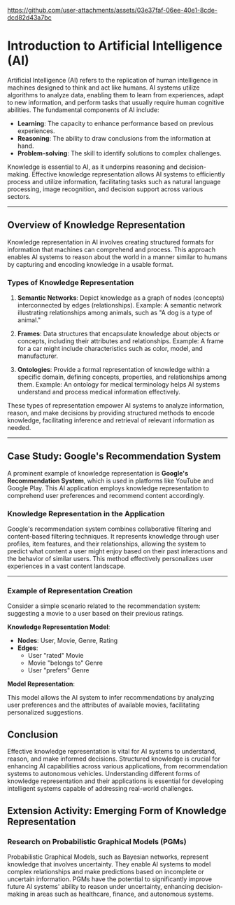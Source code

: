 https://github.com/user-attachments/assets/03e37faf-06ee-40e1-8cde-dcd82d43a7bc
# Introduction to Artificial Intelligence (AI)

Artificial Intelligence (AI) refers to the replication of human intelligence in machines designed to think and act like humans. AI systems utilize algorithms to analyze data, enabling them to learn from experiences, adapt to new information, and perform tasks that usually require human cognitive abilities. The fundamental components of AI include:

- **Learning**: The capacity to enhance performance based on previous experiences.
- **Reasoning**: The ability to draw conclusions from the information at hand.
- **Problem-solving**: The skill to identify solutions to complex challenges.

Knowledge is essential to AI, as it underpins reasoning and decision-making. Effective knowledge representation allows AI systems to efficiently process and utilize information, facilitating tasks such as natural language processing, image recognition, and decision support across various sectors.

---

## Overview of Knowledge Representation

Knowledge representation in AI involves creating structured formats for information that machines can comprehend and process. This approach enables AI systems to reason about the world in a manner similar to humans by capturing and encoding knowledge in a usable format.

### Types of Knowledge Representation

1. **Semantic Networks**: Depict knowledge as a graph of nodes (concepts) interconnected by edges (relationships). Example: A semantic network illustrating relationships among animals, such as "A dog is a type of animal."
   
2. **Frames**: Data structures that encapsulate knowledge about objects or concepts, including their attributes and relationships. Example: A frame for a car might include characteristics such as color, model, and manufacturer.
   
3. **Ontologies**: Provide a formal representation of knowledge within a specific domain, defining concepts, properties, and relationships among them. Example: An ontology for medical terminology helps AI systems understand and process medical information effectively.

These types of representation empower AI systems to analyze information, reason, and make decisions by providing structured methods to encode knowledge, facilitating inference and retrieval of relevant information as needed.

---

## Case Study: Google's Recommendation System

A prominent example of knowledge representation is **Google's Recommendation System**, which is used in platforms like YouTube and Google Play. This AI application employs knowledge representation to comprehend user preferences and recommend content accordingly.

### Knowledge Representation in the Application

Google's recommendation system combines collaborative filtering and content-based filtering techniques. It represents knowledge through user profiles, item features, and their relationships, allowing the system to predict what content a user might enjoy based on their past interactions and the behavior of similar users. This method effectively personalizes user experiences in a vast content landscape.

---

### Example of Representation Creation

Consider a simple scenario related to the recommendation system: suggesting a movie to a user based on their previous ratings.

**Knowledge Representation Model**:

- **Nodes**: User, Movie, Genre, Rating
- **Edges**:
  - User "rated" Movie
  - Movie "belongs to" Genre
  - User "prefers" Genre

**Model Representation**:

This model allows the AI system to infer recommendations by analyzing user preferences and the attributes of available movies, facilitating personalized suggestions.

## Conclusion

Effective knowledge representation is vital for AI systems to understand, reason, and make informed decisions. Structured knowledge is crucial for enhancing AI capabilities across various applications, from recommendation systems to autonomous vehicles. Understanding different forms of knowledge representation and their applications is essential for developing intelligent systems capable of addressing real-world challenges.

## Extension Activity: Emerging Form of Knowledge Representation

### Research on Probabilistic Graphical Models (PGMs)

Probabilistic Graphical Models, such as Bayesian networks, represent knowledge that involves uncertainty. They enable AI systems to model complex relationships and make predictions based on incomplete or uncertain information. PGMs have the potential to significantly improve future AI systems' ability to reason under uncertainty, enhancing decision-making in areas such as healthcare, finance, and autonomous systems.


